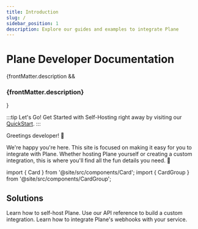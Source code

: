```yaml
---
title: Introduction
slug: /
sidebar_position: 1
description: Explore our guides and examples to integrate Plane
---
```


# Plane Developer Documentation

{frontMatter.description && <h3 className="description">{frontMatter.description}</h3>}

:::tip Let's Go!
Get Started with Self-Hosting right away by visiting our [QuickStart](/self-hosting/overview).
:::

Greetings developer! 👋

We're happy you're here. This site is focused on making it easy for you to
integrate with Plane. Whether hosting Plane yourself or creating a custom
integration, this is where you'll find all the fun details you need. 🦾

import { Card } from '@site/src/components/Card';
import { CardGroup } from '@site/src/components/CardGroup';

## Solutions

<CardGroup cols={3}>
  <Card title="Self-Hosting" icon="FaDocker" href="/self-hosting/overview">
    Learn how to self-host Plane.
  </Card>
  <Card title="API Reference" icon="FaCog" href="/api/the-plane-rest-api">
    Use our API reference to build a custom integration.
  </Card>
  <Card title="Webhooks" icon="FaCog" href="/webhooks/overview">
    Learn how to integrate Plane's webhooks with your service.
  </Card>
</CardGroup>
